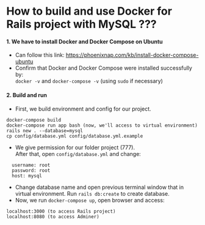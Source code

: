 # How to build and use Docker for Rails project with MySQL ???

#### 1. We have to install Docker and Docker Compose on Ubuntu
* Can follow this link: https://phoenixnap.com/kb/install-docker-compose-ubuntu
* Confirm that Docker and Docker Compose were installed successfully by: <br>
`docker -v` and `docker-compose -v` (using `sudo` if necessary)

#### 2. Build and run
* First, we build environment and config for our project.
```
docker-compose build
docker-compose run app bash (now, we'll access to virtual environment)
rails new . --database=mysql
cp config/database.yml config/database.yml.example 
```  
* We give permission for our folder project (777). <br>
After that, open `config/database.yml` and change:
```
  username: root
  password: root
  host: mysql
```
* Change database name and open previous terminal window that in virtual environment. Run `rails db:create` 
to create database. 
* Now, we run `docker-compose up`, open browser and access:
```
localhost:3000 (to access Rails project)
localhost:8080 (to access Adminer)
```
